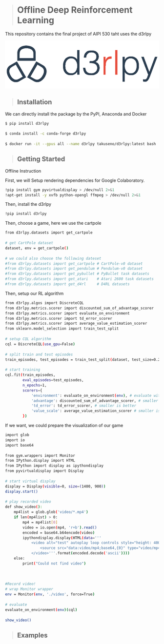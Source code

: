 ># Offline Deep Reinforcement Learning 

This repository contains the final project of AIPI 530 taht uses the d3rlpy

![](logo.png)

>## Installation

We can directly install the package by the PyPI, Anaconda and Docker
```bash
$ pip install d3rlpy

$ conda install -c conda-forge d3rlpy

$ docker run -it --gpus all --name d3rlpy takuseno/d3rlpy:latest bash
```


>## Getting Started
Offline Instruction

First, we will Setup rendering dependencies for Google Colaboratory.
```bash
!pip install gym pyvirtualdisplay > /dev/null 2>&1
!apt-get install -y xvfb python-opengl ffmpeg > /dev/null 2>&1
```
Then, install the d3rlpy
```bash
!pip install d3rlpy
```

Then, choose a game, here we use the cartpole
```bash
from d3rlpy.datasets import get_cartpole

# get CartPole dataset
dataset, env = get_cartpole()

# we could also choose the following dateset
#from d3rlpy.datasets import get_cartpole # CartPole-v0 dataset
#from d3rlpy.datasets import get_pendulum # Pendulum-v0 dataset
#from d3rlpy.datasets import get_pybullet # PyBullet task datasets
#from d3rlpy.datasets import get_atari    # Atari 2600 task datasets
#from d3rlpy.datasets import get_d4rl     # D4RL datasets

```

Then, setup our RL algorithm
```bash
from d3rlpy.algos import DiscreteCQL
from d3rlpy.metrics.scorer import discounted_sum_of_advantage_scorer
from d3rlpy.metrics.scorer import evaluate_on_environment
from d3rlpy.metrics.scorer import td_error_scorer
from d3rlpy.metrics.scorer import average_value_estimation_scorer
from sklearn.model_selection import train_test_split

# setup CQL algorithm
cql = DiscreteCQL(use_gpu=False)

# split train and test episodes
train_episodes, test_episodes = train_test_split(dataset, test_size=0.2)

# start training
cql.fit(train_episodes,
        eval_episodes=test_episodes,
        n_epochs=1,
        scorers={
            'environment': evaluate_on_environment(env), # evaluate with CartPol-v0 environment
            'advantage': discounted_sum_of_advantage_scorer, # smaller is better
            'td_error': td_error_scorer, # smaller is better
            'value_scale': average_value_estimation_scorer # smaller is better
        })
```

If we want, we could prepare the visualization of our game

```bash
import glob
import io
import base64

from gym.wrappers import Monitor
from IPython.display import HTML
from IPython import display as ipythondisplay
from pyvirtualdisplay import Display

# start virtual display
display = Display(visible=0, size=(1400, 900))
display.start()

# play recorded video
def show_video():
    mp4list = glob.glob('video/*.mp4')
    if len(mp4list) > 0:
        mp4 = mp4list[0]
        video = io.open(mp4, 'r+b').read()
        encoded = base64.b64encode(video)
        ipythondisplay.display(HTML(data='''
            <video alt="test" autoplay loop controls style="height: 400px;">
                <source src="data:video/mp4;base64,{0}" type="video/mp4" />
            </video>'''.format(encoded.decode('ascii'))))
    else: 
        print("Could not find video")
        
        
        
#Record video!
# wrap Monitor wrapper
env = Monitor(env, './video', force=True)

# evaluate
evaluate_on_environment(env)(cql)

show_video()
```


>## Examples

>### 
